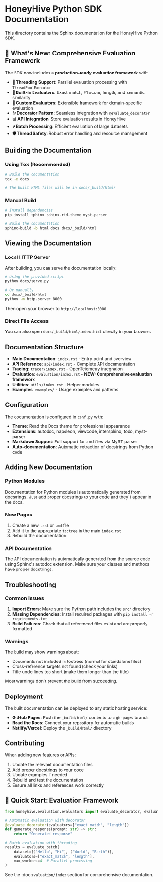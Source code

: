 # HoneyHive Python SDK Documentation

This directory contains the Sphinx documentation for the HoneyHive Python SDK.

## 🚀 **What's New: Comprehensive Evaluation Framework**

The SDK now includes a **production-ready evaluation framework** with:

- **🔄 Threading Support**: Parallel evaluation processing with `ThreadPoolExecutor`
- **🎯 Built-in Evaluators**: Exact match, F1 score, length, and semantic similarity
- **🔧 Custom Evaluators**: Extensible framework for domain-specific evaluation
- **✨ Decorator Pattern**: Seamless integration with `@evaluate_decorator`
- **📊 API Integration**: Store evaluation results in HoneyHive
- **⚡ Batch Processing**: Efficient evaluation of large datasets
- **🛡️ Thread Safety**: Robust error handling and resource management

## Building the Documentation

### Using Tox (Recommended)

```bash
# Build the documentation
tox -e docs

# The built HTML files will be in docs/_build/html/
```

### Manual Build

```bash
# Install dependencies
pip install sphinx sphinx-rtd-theme myst-parser

# Build the documentation
sphinx-build -b html docs docs/_build/html
```

## Viewing the Documentation

### Local HTTP Server

After building, you can serve the documentation locally:

```bash
# Using the provided script
python docs/serve.py

# Or manually
cd docs/_build/html
python -m http.server 8000
```

Then open your browser to `http://localhost:8000`

### Direct File Access

You can also open `docs/_build/html/index.html` directly in your browser.

## Documentation Structure

- **Main Documentation**: `index.rst` - Entry point and overview
- **API Reference**: `api/index.rst` - Complete API documentation
- **Tracing**: `tracer/index.rst` - OpenTelemetry integration
- **Evaluation**: `evaluation/index.rst` - **NEW: Comprehensive evaluation framework**
- **Utilities**: `utils/index.rst` - Helper modules
- **Examples**: `examples/` - Usage examples and patterns

## Configuration

The documentation is configured in `conf.py` with:

- **Theme**: Read the Docs theme for professional appearance
- **Extensions**: autodoc, napoleon, viewcode, intersphinx, todo, myst-parser
- **Markdown Support**: Full support for .md files via MyST parser
- **Auto-documentation**: Automatic extraction of docstrings from Python code

## Adding New Documentation

### Python Modules

Documentation for Python modules is automatically generated from docstrings. Just add proper docstrings to your code and they'll appear in the docs.

### New Pages

1. Create a new `.rst` or `.md` file
2. Add it to the appropriate `toctree` in the main `index.rst`
3. Rebuild the documentation

### API Documentation

The API documentation is automatically generated from the source code using Sphinx's autodoc extension. Make sure your classes and methods have proper docstrings.

## Troubleshooting

### Common Issues

1. **Import Errors**: Make sure the Python path includes the `src/` directory
2. **Missing Dependencies**: Install required packages with `pip install -r requirements.txt`
3. **Build Failures**: Check that all referenced files exist and are properly formatted

### Warnings

The build may show warnings about:
- Documents not included in toctrees (normal for standalone files)
- Cross-reference targets not found (check your links)
- Title underlines too short (make them longer than the title)

Most warnings don't prevent the build from succeeding.

## Deployment

The built documentation can be deployed to any static hosting service:

- **GitHub Pages**: Push the `_build/html/` contents to a `gh-pages` branch
- **Read the Docs**: Connect your repository for automatic builds
- **Netlify/Vercel**: Deploy the `_build/html/` directory

## Contributing

When adding new features or APIs:

1. Update the relevant documentation files
2. Add proper docstrings to your code
3. Update examples if needed
4. Rebuild and test the documentation
5. Ensure all links and references work correctly

## 🎯 **Quick Start: Evaluation Framework**

```python
from honeyhive.evaluation.evaluators import evaluate_decorator, evaluate_batch

# Automatic evaluation with decorator
@evaluate_decorator(evaluators=["exact_match", "length"])
def generate_response(prompt: str) -> str:
    return "Generated response"

# Batch evaluation with threading
results = evaluate_batch(
    dataset=[("Hello", "Hi"), ("World", "Earth")],
    evaluators=["exact_match", "length"],
    max_workers=4  # Parallel processing
)
```

See the :doc:`evaluation/index` section for comprehensive documentation.
